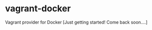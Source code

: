 vagrant-docker
==============

Vagrant provider for Docker [Just getting started! Come back soon....]
